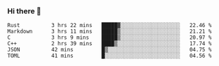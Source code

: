 ### Hi there 👋

<!--
**WShiBin/WShiBin** is a ✨ _special_ ✨ repository because its `README.md` (this file) appears on your GitHub profile.

Here are some ideas to get you started:

- 🔭 I’m currently working on ...
- 🌱 I’m currently learning ...
- 👯 I’m looking to collaborate on ...
- 🤔 I’m looking for help with ...
- 💬 Ask me about ...
- 📫 How to reach me: ...
- 😄 Pronouns: ...
- ⚡ Fun fact: ...
-->

<!--START_SECTION:waka-->

```text
Rust          3 hrs 22 mins   █████▓░░░░░░░░░░░░░░░░░░░   22.46 %
Markdown      3 hrs 11 mins   █████▒░░░░░░░░░░░░░░░░░░░   21.21 %
C             3 hrs 9 mins    █████▒░░░░░░░░░░░░░░░░░░░   20.97 %
C++           2 hrs 39 mins   ████▒░░░░░░░░░░░░░░░░░░░░   17.74 %
JSON          42 mins         █▒░░░░░░░░░░░░░░░░░░░░░░░   04.75 %
TOML          41 mins         █░░░░░░░░░░░░░░░░░░░░░░░░   04.56 %
```

<!--END_SECTION:waka-->
